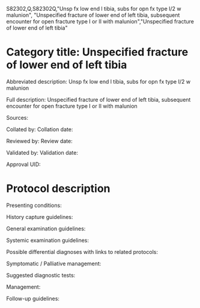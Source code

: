 S82302,Q,S82302Q,"Unsp fx low end l tibia, subs for opn fx type I/2 w malunion", "Unspecified fracture of lower end of left tibia, subsequent encounter for open fracture type I or II with malunion","Unspecified fracture of lower end of left tibia"
# Category title: Unspecified fracture of lower end of left tibia

Abbreviated description: Unsp fx low end l tibia, subs for opn fx type I/2 w malunion

Full description: Unspecified fracture of lower end of left tibia, subsequent encounter for open fracture type I or II with malunion

Sources:

Collated by:
Collation date:

Reviewed by:
Review date:

Validated by:
Validation date:

Approval UID:

# Protocol description

Presenting conditions:

History capture guidelines:

General examination guidelines:

Systemic examination guidelines:

Possible differential diagnoses with links to related protocols:

Symptomatic / Palliative management:

Suggested diagnostic tests:

Management:

Follow-up guidelines:
